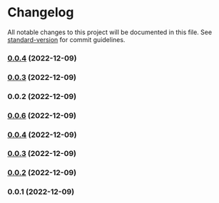# Changelog

All notable changes to this project will be documented in this file. See [standard-version](https://github.com/conventional-changelog/standard-version) for commit guidelines.

### [0.0.4](https://github.com/rahadiana/bssn_stamps_generator/compare/v0.0.3...v0.0.4) (2022-12-09)

### [0.0.3](https://github.com/rahadiana/bssn_stamps_generator/compare/v0.0.2...v0.0.3) (2022-12-09)

### 0.0.2 (2022-12-09)

### [0.0.6](https://github.com/rahadiana/bssn-stamps-generator/compare/v0.0.4...v0.0.6) (2022-12-09)

### [0.0.4](https://github.com/rahadiana/bssn-stamps-generator/compare/v0.0.3...v0.0.4) (2022-12-09)

### [0.0.3](https://github.com/rahadiana/bssn-stamps-generator/compare/v0.0.2...v0.0.3) (2022-12-09)

### [0.0.2](https://github.com/rahadiana/bssn-stamps-generator/compare/v0.0.1...v0.0.2) (2022-12-09)

### 0.0.1 (2022-12-09)
